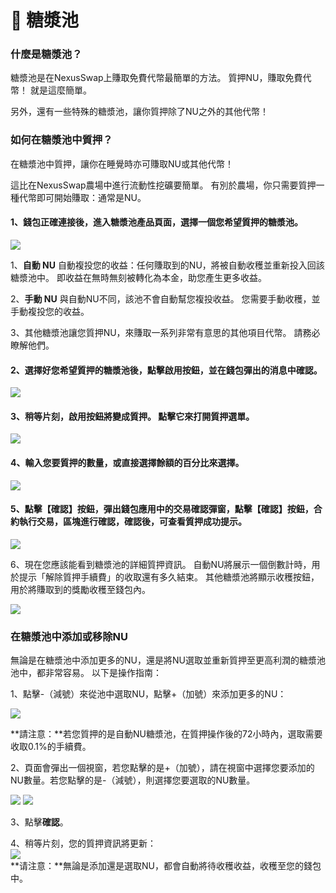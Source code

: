 # 🌋 糖漿池

### 什麼是糖漿池？

糖漿池是在NexusSwap上賺取免費代幣最簡單的方法。 質押NU，賺取免費代幣！ 就是這麼簡單。

另外，還有一些特殊的糖漿池，讓你質押除了NU之外的其他代幣！

### 如何在糖漿池中質押？

在糖漿池中質押，讓你在睡覺時亦可賺取NU或其他代幣！

這比在NexusSwap農場中進行流動性挖礦要簡單。 有別於農場，你只需要質押一種代幣即可開始賺取：通常是NU。

#### 1、錢包正確連接後，進入糖漿池產品頁面，選擇一個您希望質押的糖漿池。

![](<../.gitbook/assets/糖浆池1 (1).png>)

1、**自動 NU** 自動複投您的收益：任何賺取到的NU，將被自動收穫並重新投入回該糖漿池中。 即收益在無時無刻被轉化為本金，助您產生更多收益。

2、**手動 NU** 與自動NU不同，該池不會自動幫您複投收益。 您需要手動收穫，並手動複投您的收益。

3、其他糖漿池讓您質押NU，來賺取一系列非常有意思的其他項目代幣。 請務必瞭解他們。

#### 2、選擇好您希望質押的糖漿池後，點擊啟用按鈕，並在錢包彈出的消息中確認。

![](<../.gitbook/assets/糖浆池1 (1).png>)

#### 3、稍等片刻，啟用按鈕將變成質押。 點擊它來打開質押選單。

![](<../.gitbook/assets/糖浆池2 (1).png>)

#### 4、輸入您要質押的數量，或直接選擇餘額的百分比來選擇。

![](<../.gitbook/assets/糖浆池3 (1).png>)

#### 5、點擊【確認】按鈕，彈出錢包應用中的交易確認彈窗，點擊【確認】按鈕，合約執行交易，區塊進行確認，確認後，可查看質押成功提示。

![](../.gitbook/assets/糖浆池4.png)

6、現在您應該能看到糖漿池的詳細質押資訊。 自動NU將展示一個倒數計時，用於提示「解除質押手續費」的收取還有多久結束。 其他糖漿池將顯示收穫按鈕，用於將賺取到的獎勵收穫至錢包內。

![](../.gitbook/assets/糖浆池5.png)

### 在糖漿池中添加或移除NU <a href="#adding-and-removing-cake-from-a-pool" id="adding-and-removing-cake-from-a-pool"></a>

無論是在糖漿池中添加更多的NU，還是將NU選取並重新質押至更高利潤的糖漿池池中，都非常容易。 以下是操作指南：

1、點擊-（減號）來從池中選取NU，點擊+（加號）來添加更多的NU：

![](<../.gitbook/assets/糖浆池6 (1).png>)

**請注意：**若您質押的是自動NU糖漿池，在質押操作後的72小時內，選取需要收取0.1%的手續費。

2、頁面會彈出一個視窗，若您點擊的是+（加號），請在視窗中選擇您要添加的NU數量。若您點擊的是-（減號），則選擇您要選取的NU數量。

![](../.gitbook/assets/糖浆池6.png) ![](../.gitbook/assets/糖浆池7.png)

3、點擊**確認**。

4、稍等片刻，您的質押資訊將更新：\
![](<../.gitbook/assets/糖浆池8 (1).png>)\
**请注意：**無論是添加還是選取NU，都會自動將待收穫收益，收穫至您的錢包中。
